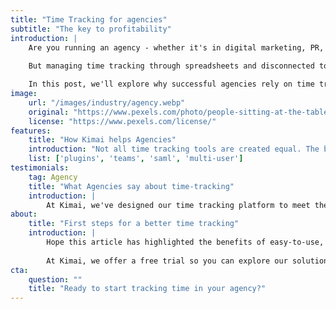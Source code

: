 ```yaml
---
title: "Time Tracking for agencies"
subtitle: "The key to profitability"
introduction: | 
    Are you running an agency - whether it's in digital marketing, PR, design, consulting, HR, or architecture? Then you know how critical time tracking is to your business. Tracking employee hours and client project time is essential for billing accurately, understanding profitability, and managing your growing team.
    
    But managing time tracking through spreadsheets and disconnected tools can quickly become a mess, especially as your agency scales. That's where a dedicated time tracking solution can be a game-changer.

    In this post, we'll explore why successful agencies rely on time tracking software and what essential features to look for. We’ll use Kimai as an example of a user-friendly solution built with agencies in mind.
image: 
    url: "/images/industry/agency.webp"
    original: "https://www.pexels.com/photo/people-sitting-at-the-table-6476257/"
    license: "https://www.pexels.com/license/"
features:
    title: "How Kimai helps Agencies"
    introduction: "Not all time tracking tools are created equal. The best solutions for agencies offer a specialized set of features to streamline your workflows. Look for capabilities like:"
    list: ['plugins', 'teams', 'saml', 'multi-user']
testimonials:
    tag: Agency
    title: "What Agencies say about time-tracking"
    introduction: |
        At Kimai, we've designed our time tracking platform to meet the needs of agencies, teams, and freelancers. Our intuitive interface and powerful features help agencies like yours work smarter and more profitably. You can now “listen” to the reviews of the real users.
about:
    title: "First steps for a better time tracking"
    introduction: |
        Hope this article has highlighted the benefits of easy-to-use, scalable time-tracking tools for agencies, helping you make an informed choice. Some solution providers offer free versions, which may have limitations, while others provide free demos, trials, or pricing options based on business size or number of users.
        
        At Kimai, we offer a free trial so you can explore our solution before deciding if additional users, features, or plugins are needed. Try it for free today, and have a more organized workday!
cta:
    question: ""
    title: "Ready to start tracking time in your agency?"
---
```

